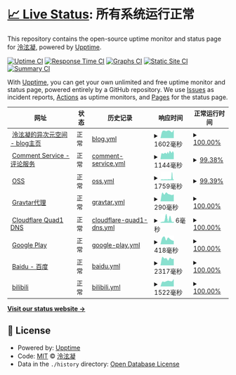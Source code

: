 # [📈 Live Status](https://status.lxnchan.cn): <!--live status--> **所有系统运行正常**

This repository contains the open-source uptime monitor and status page for [泠泫凝](https://LxnChan.cn), powered by [Upptime](https://github.com/upptime/upptime).

[![Uptime CI](https://github.com/LxnChan/status/workflows/Uptime%20CI/badge.svg)](https://github.com/LxnChan/status/actions?query=workflow%3A%22Uptime+CI%22)
[![Response Time CI](https://github.com/LxnChan/status/workflows/Response%20Time%20CI/badge.svg)](https://github.com/LxnChan/status/actions?query=workflow%3A%22Response+Time+CI%22)
[![Graphs CI](https://github.com/LxnChan/status/workflows/Graphs%20CI/badge.svg)](https://github.com/LxnChan/status/actions?query=workflow%3A%22Graphs+CI%22)
[![Static Site CI](https://github.com/LxnChan/status/workflows/Static%20Site%20CI/badge.svg)](https://github.com/LxnChan/status/actions?query=workflow%3A%22Static+Site+CI%22)
[![Summary CI](https://github.com/LxnChan/status/workflows/Summary%20CI/badge.svg)](https://github.com/LxnChan/status/actions?query=workflow%3A%22Summary+CI%22)

With [Upptime](https://upptime.js.org), you can get your own unlimited and free uptime monitor and status page, powered entirely by a GitHub repository. We use [Issues](https://github.com/LxnChan/status/issues) as incident reports, [Actions](https://github.com/LxnChan/status/actions) as uptime monitors, and [Pages](https://status.lxnchan.cn) for the status page.

<!--start: status pages-->
<!-- This summary is generated by Upptime (https://github.com/upptime/upptime) -->
<!-- Do not edit this manually, your changes will be overwritten -->
<!-- prettier-ignore -->
| 网址 | 状态 | 历史记录 | 响应时间 | 正常运行时间 |
| --- | ------ | ------- | ------------- | ------ |
| <img alt="" src="https://icons.duckduckgo.com/ip3/lxnchan.cn.ico" height="13"> [泠泫凝的异次元空间 - blog主页](https://lxnchan.cn) | 正常 | [blog.yml](https://github.com/LxnChan/status/commits/HEAD/history/blog.yml) | <details><summary><img alt="响应时间图表" src="./graphs/blog/response-time-week.png" height="20"> 1602毫秒</summary><br><a href="https://status.lxnchan.cn/history/blog"><img alt="响应时间 1667" src="https://img.shields.io/endpoint?url=https%3A%2F%2Fraw.githubusercontent.com%2FLxnChan%2Fstatus%2FHEAD%2Fapi%2Fblog%2Fresponse-time.json"></a><br><a href="https://status.lxnchan.cn/history/blog"><img alt="24 小时响应时间 1826" src="https://img.shields.io/endpoint?url=https%3A%2F%2Fraw.githubusercontent.com%2FLxnChan%2Fstatus%2FHEAD%2Fapi%2Fblog%2Fresponse-time-day.json"></a><br><a href="https://status.lxnchan.cn/history/blog"><img alt="7 天响应时间 1602" src="https://img.shields.io/endpoint?url=https%3A%2F%2Fraw.githubusercontent.com%2FLxnChan%2Fstatus%2FHEAD%2Fapi%2Fblog%2Fresponse-time-week.json"></a><br><a href="https://status.lxnchan.cn/history/blog"><img alt="30 天响应时间 1658" src="https://img.shields.io/endpoint?url=https%3A%2F%2Fraw.githubusercontent.com%2FLxnChan%2Fstatus%2FHEAD%2Fapi%2Fblog%2Fresponse-time-month.json"></a><br><a href="https://status.lxnchan.cn/history/blog"><img alt="1 年响应时间 1667" src="https://img.shields.io/endpoint?url=https%3A%2F%2Fraw.githubusercontent.com%2FLxnChan%2Fstatus%2FHEAD%2Fapi%2Fblog%2Fresponse-time-year.json"></a></details> | <details><summary><a href="https://status.lxnchan.cn/history/blog">100.00%</a></summary><a href="https://status.lxnchan.cn/history/blog"><img alt="正常运行时间 100.00%" src="https://img.shields.io/endpoint?url=https%3A%2F%2Fraw.githubusercontent.com%2FLxnChan%2Fstatus%2FHEAD%2Fapi%2Fblog%2Fuptime.json"></a><br><a href="https://status.lxnchan.cn/history/blog"><img alt="24 小时正常运行时间 100.00%" src="https://img.shields.io/endpoint?url=https%3A%2F%2Fraw.githubusercontent.com%2FLxnChan%2Fstatus%2FHEAD%2Fapi%2Fblog%2Fuptime-day.json"></a><br><a href="https://status.lxnchan.cn/history/blog"><img alt="7 天正常运行时间 100.00%" src="https://img.shields.io/endpoint?url=https%3A%2F%2Fraw.githubusercontent.com%2FLxnChan%2Fstatus%2FHEAD%2Fapi%2Fblog%2Fuptime-week.json"></a><br><a href="https://status.lxnchan.cn/history/blog"><img alt="30 天正常运行时间 100.00%" src="https://img.shields.io/endpoint?url=https%3A%2F%2Fraw.githubusercontent.com%2FLxnChan%2Fstatus%2FHEAD%2Fapi%2Fblog%2Fuptime-month.json"></a><br><a href="https://status.lxnchan.cn/history/blog"><img alt="1 年正常运行时间 100.00%" src="https://img.shields.io/endpoint?url=https%3A%2F%2Fraw.githubusercontent.com%2FLxnChan%2Fstatus%2FHEAD%2Fapi%2Fblog%2Fuptime-year.json"></a></details>
| <img alt="" src="https://icons.duckduckgo.com/ip3/comment.lxnchan.cn.ico" height="13"> [Comment Service - 评论服务](https://comment.lxnchan.cn) | 正常 | [comment-service.yml](https://github.com/LxnChan/status/commits/HEAD/history/comment-service.yml) | <details><summary><img alt="响应时间图表" src="./graphs/comment-service/response-time-week.png" height="20"> 1144毫秒</summary><br><a href="https://status.lxnchan.cn/history/comment-service"><img alt="响应时间 1193" src="https://img.shields.io/endpoint?url=https%3A%2F%2Fraw.githubusercontent.com%2FLxnChan%2Fstatus%2FHEAD%2Fapi%2Fcomment-service%2Fresponse-time.json"></a><br><a href="https://status.lxnchan.cn/history/comment-service"><img alt="24 小时响应时间 1107" src="https://img.shields.io/endpoint?url=https%3A%2F%2Fraw.githubusercontent.com%2FLxnChan%2Fstatus%2FHEAD%2Fapi%2Fcomment-service%2Fresponse-time-day.json"></a><br><a href="https://status.lxnchan.cn/history/comment-service"><img alt="7 天响应时间 1144" src="https://img.shields.io/endpoint?url=https%3A%2F%2Fraw.githubusercontent.com%2FLxnChan%2Fstatus%2FHEAD%2Fapi%2Fcomment-service%2Fresponse-time-week.json"></a><br><a href="https://status.lxnchan.cn/history/comment-service"><img alt="30 天响应时间 1176" src="https://img.shields.io/endpoint?url=https%3A%2F%2Fraw.githubusercontent.com%2FLxnChan%2Fstatus%2FHEAD%2Fapi%2Fcomment-service%2Fresponse-time-month.json"></a><br><a href="https://status.lxnchan.cn/history/comment-service"><img alt="1 年响应时间 1193" src="https://img.shields.io/endpoint?url=https%3A%2F%2Fraw.githubusercontent.com%2FLxnChan%2Fstatus%2FHEAD%2Fapi%2Fcomment-service%2Fresponse-time-year.json"></a></details> | <details><summary><a href="https://status.lxnchan.cn/history/comment-service">99.38%</a></summary><a href="https://status.lxnchan.cn/history/comment-service"><img alt="正常运行时间 99.40%" src="https://img.shields.io/endpoint?url=https%3A%2F%2Fraw.githubusercontent.com%2FLxnChan%2Fstatus%2FHEAD%2Fapi%2Fcomment-service%2Fuptime.json"></a><br><a href="https://status.lxnchan.cn/history/comment-service"><img alt="24 小时正常运行时间 99.55%" src="https://img.shields.io/endpoint?url=https%3A%2F%2Fraw.githubusercontent.com%2FLxnChan%2Fstatus%2FHEAD%2Fapi%2Fcomment-service%2Fuptime-day.json"></a><br><a href="https://status.lxnchan.cn/history/comment-service"><img alt="7 天正常运行时间 99.38%" src="https://img.shields.io/endpoint?url=https%3A%2F%2Fraw.githubusercontent.com%2FLxnChan%2Fstatus%2FHEAD%2Fapi%2Fcomment-service%2Fuptime-week.json"></a><br><a href="https://status.lxnchan.cn/history/comment-service"><img alt="30 天正常运行时间 99.35%" src="https://img.shields.io/endpoint?url=https%3A%2F%2Fraw.githubusercontent.com%2FLxnChan%2Fstatus%2FHEAD%2Fapi%2Fcomment-service%2Fuptime-month.json"></a><br><a href="https://status.lxnchan.cn/history/comment-service"><img alt="1 年正常运行时间 99.40%" src="https://img.shields.io/endpoint?url=https%3A%2F%2Fraw.githubusercontent.com%2FLxnChan%2Fstatus%2FHEAD%2Fapi%2Fcomment-service%2Fuptime-year.json"></a></details>
| <img alt="" src="https://icons.duckduckgo.com/ip3/bucket.lxnchan.cn.ico" height="13"> [OSS](https://bucket.lxnchan.cn/robots.txt) | 正常 | [oss.yml](https://github.com/LxnChan/status/commits/HEAD/history/oss.yml) | <details><summary><img alt="响应时间图表" src="./graphs/oss/response-time-week.png" height="20"> 1759毫秒</summary><br><a href="https://status.lxnchan.cn/history/oss"><img alt="响应时间 883" src="https://img.shields.io/endpoint?url=https%3A%2F%2Fraw.githubusercontent.com%2FLxnChan%2Fstatus%2FHEAD%2Fapi%2Foss%2Fresponse-time.json"></a><br><a href="https://status.lxnchan.cn/history/oss"><img alt="24 小时响应时间 1604" src="https://img.shields.io/endpoint?url=https%3A%2F%2Fraw.githubusercontent.com%2FLxnChan%2Fstatus%2FHEAD%2Fapi%2Foss%2Fresponse-time-day.json"></a><br><a href="https://status.lxnchan.cn/history/oss"><img alt="7 天响应时间 1759" src="https://img.shields.io/endpoint?url=https%3A%2F%2Fraw.githubusercontent.com%2FLxnChan%2Fstatus%2FHEAD%2Fapi%2Foss%2Fresponse-time-week.json"></a><br><a href="https://status.lxnchan.cn/history/oss"><img alt="30 天响应时间 928" src="https://img.shields.io/endpoint?url=https%3A%2F%2Fraw.githubusercontent.com%2FLxnChan%2Fstatus%2FHEAD%2Fapi%2Foss%2Fresponse-time-month.json"></a><br><a href="https://status.lxnchan.cn/history/oss"><img alt="1 年响应时间 883" src="https://img.shields.io/endpoint?url=https%3A%2F%2Fraw.githubusercontent.com%2FLxnChan%2Fstatus%2FHEAD%2Fapi%2Foss%2Fresponse-time-year.json"></a></details> | <details><summary><a href="https://status.lxnchan.cn/history/oss">99.39%</a></summary><a href="https://status.lxnchan.cn/history/oss"><img alt="正常运行时间 99.40%" src="https://img.shields.io/endpoint?url=https%3A%2F%2Fraw.githubusercontent.com%2FLxnChan%2Fstatus%2FHEAD%2Fapi%2Foss%2Fuptime.json"></a><br><a href="https://status.lxnchan.cn/history/oss"><img alt="24 小时正常运行时间 99.58%" src="https://img.shields.io/endpoint?url=https%3A%2F%2Fraw.githubusercontent.com%2FLxnChan%2Fstatus%2FHEAD%2Fapi%2Foss%2Fuptime-day.json"></a><br><a href="https://status.lxnchan.cn/history/oss"><img alt="7 天正常运行时间 99.39%" src="https://img.shields.io/endpoint?url=https%3A%2F%2Fraw.githubusercontent.com%2FLxnChan%2Fstatus%2FHEAD%2Fapi%2Foss%2Fuptime-week.json"></a><br><a href="https://status.lxnchan.cn/history/oss"><img alt="30 天正常运行时间 99.36%" src="https://img.shields.io/endpoint?url=https%3A%2F%2Fraw.githubusercontent.com%2FLxnChan%2Fstatus%2FHEAD%2Fapi%2Foss%2Fuptime-month.json"></a><br><a href="https://status.lxnchan.cn/history/oss"><img alt="1 年正常运行时间 99.40%" src="https://img.shields.io/endpoint?url=https%3A%2F%2Fraw.githubusercontent.com%2FLxnChan%2Fstatus%2FHEAD%2Fapi%2Foss%2Fuptime-year.json"></a></details>
| <img alt="" src="https://icons.duckduckgo.com/ip3/gravatar.arlxn.top.ico" height="13"> [Gravtar代理](https://gravatar.arlxn.top) | 正常 | [gravtar.yml](https://github.com/LxnChan/status/commits/HEAD/history/gravtar.yml) | <details><summary><img alt="响应时间图表" src="./graphs/gravtar/response-time-week.png" height="20"> 290毫秒</summary><br><a href="https://status.lxnchan.cn/history/gravtar"><img alt="响应时间 262" src="https://img.shields.io/endpoint?url=https%3A%2F%2Fraw.githubusercontent.com%2FLxnChan%2Fstatus%2FHEAD%2Fapi%2Fgravtar%2Fresponse-time.json"></a><br><a href="https://status.lxnchan.cn/history/gravtar"><img alt="24 小时响应时间 271" src="https://img.shields.io/endpoint?url=https%3A%2F%2Fraw.githubusercontent.com%2FLxnChan%2Fstatus%2FHEAD%2Fapi%2Fgravtar%2Fresponse-time-day.json"></a><br><a href="https://status.lxnchan.cn/history/gravtar"><img alt="7 天响应时间 290" src="https://img.shields.io/endpoint?url=https%3A%2F%2Fraw.githubusercontent.com%2FLxnChan%2Fstatus%2FHEAD%2Fapi%2Fgravtar%2Fresponse-time-week.json"></a><br><a href="https://status.lxnchan.cn/history/gravtar"><img alt="30 天响应时间 332" src="https://img.shields.io/endpoint?url=https%3A%2F%2Fraw.githubusercontent.com%2FLxnChan%2Fstatus%2FHEAD%2Fapi%2Fgravtar%2Fresponse-time-month.json"></a><br><a href="https://status.lxnchan.cn/history/gravtar"><img alt="1 年响应时间 258" src="https://img.shields.io/endpoint?url=https%3A%2F%2Fraw.githubusercontent.com%2FLxnChan%2Fstatus%2FHEAD%2Fapi%2Fgravtar%2Fresponse-time-year.json"></a></details> | <details><summary><a href="https://status.lxnchan.cn/history/gravtar">100.00%</a></summary><a href="https://status.lxnchan.cn/history/gravtar"><img alt="正常运行时间 100.00%" src="https://img.shields.io/endpoint?url=https%3A%2F%2Fraw.githubusercontent.com%2FLxnChan%2Fstatus%2FHEAD%2Fapi%2Fgravtar%2Fuptime.json"></a><br><a href="https://status.lxnchan.cn/history/gravtar"><img alt="24 小时正常运行时间 100.00%" src="https://img.shields.io/endpoint?url=https%3A%2F%2Fraw.githubusercontent.com%2FLxnChan%2Fstatus%2FHEAD%2Fapi%2Fgravtar%2Fuptime-day.json"></a><br><a href="https://status.lxnchan.cn/history/gravtar"><img alt="7 天正常运行时间 100.00%" src="https://img.shields.io/endpoint?url=https%3A%2F%2Fraw.githubusercontent.com%2FLxnChan%2Fstatus%2FHEAD%2Fapi%2Fgravtar%2Fuptime-week.json"></a><br><a href="https://status.lxnchan.cn/history/gravtar"><img alt="30 天正常运行时间 100.00%" src="https://img.shields.io/endpoint?url=https%3A%2F%2Fraw.githubusercontent.com%2FLxnChan%2Fstatus%2FHEAD%2Fapi%2Fgravtar%2Fuptime-month.json"></a><br><a href="https://status.lxnchan.cn/history/gravtar"><img alt="1 年正常运行时间 100.00%" src="https://img.shields.io/endpoint?url=https%3A%2F%2Fraw.githubusercontent.com%2FLxnChan%2Fstatus%2FHEAD%2Fapi%2Fgravtar%2Fuptime-year.json"></a></details>
| <img alt="" src="https://icons.duckduckgo.com/ip3/null.ico" height="13"> [Cloudflare Quad1 DNS](1.1.1.1) | 正常 | [cloudflare-quad1-dns.yml](https://github.com/LxnChan/status/commits/HEAD/history/cloudflare-quad1-dns.yml) | <details><summary><img alt="响应时间图表" src="./graphs/cloudflare-quad1-dns/response-time-week.png" height="20"> 6毫秒</summary><br><a href="https://status.lxnchan.cn/history/cloudflare-quad1-dns"><img alt="响应时间 22" src="https://img.shields.io/endpoint?url=https%3A%2F%2Fraw.githubusercontent.com%2FLxnChan%2Fstatus%2FHEAD%2Fapi%2Fcloudflare-quad1-dns%2Fresponse-time.json"></a><br><a href="https://status.lxnchan.cn/history/cloudflare-quad1-dns"><img alt="24 小时响应时间 2" src="https://img.shields.io/endpoint?url=https%3A%2F%2Fraw.githubusercontent.com%2FLxnChan%2Fstatus%2FHEAD%2Fapi%2Fcloudflare-quad1-dns%2Fresponse-time-day.json"></a><br><a href="https://status.lxnchan.cn/history/cloudflare-quad1-dns"><img alt="7 天响应时间 6" src="https://img.shields.io/endpoint?url=https%3A%2F%2Fraw.githubusercontent.com%2FLxnChan%2Fstatus%2FHEAD%2Fapi%2Fcloudflare-quad1-dns%2Fresponse-time-week.json"></a><br><a href="https://status.lxnchan.cn/history/cloudflare-quad1-dns"><img alt="30 天响应时间 5" src="https://img.shields.io/endpoint?url=https%3A%2F%2Fraw.githubusercontent.com%2FLxnChan%2Fstatus%2FHEAD%2Fapi%2Fcloudflare-quad1-dns%2Fresponse-time-month.json"></a><br><a href="https://status.lxnchan.cn/history/cloudflare-quad1-dns"><img alt="1 年响应时间 22" src="https://img.shields.io/endpoint?url=https%3A%2F%2Fraw.githubusercontent.com%2FLxnChan%2Fstatus%2FHEAD%2Fapi%2Fcloudflare-quad1-dns%2Fresponse-time-year.json"></a></details> | <details><summary><a href="https://status.lxnchan.cn/history/cloudflare-quad1-dns">100.00%</a></summary><a href="https://status.lxnchan.cn/history/cloudflare-quad1-dns"><img alt="正常运行时间 100.00%" src="https://img.shields.io/endpoint?url=https%3A%2F%2Fraw.githubusercontent.com%2FLxnChan%2Fstatus%2FHEAD%2Fapi%2Fcloudflare-quad1-dns%2Fuptime.json"></a><br><a href="https://status.lxnchan.cn/history/cloudflare-quad1-dns"><img alt="24 小时正常运行时间 100.00%" src="https://img.shields.io/endpoint?url=https%3A%2F%2Fraw.githubusercontent.com%2FLxnChan%2Fstatus%2FHEAD%2Fapi%2Fcloudflare-quad1-dns%2Fuptime-day.json"></a><br><a href="https://status.lxnchan.cn/history/cloudflare-quad1-dns"><img alt="7 天正常运行时间 100.00%" src="https://img.shields.io/endpoint?url=https%3A%2F%2Fraw.githubusercontent.com%2FLxnChan%2Fstatus%2FHEAD%2Fapi%2Fcloudflare-quad1-dns%2Fuptime-week.json"></a><br><a href="https://status.lxnchan.cn/history/cloudflare-quad1-dns"><img alt="30 天正常运行时间 100.00%" src="https://img.shields.io/endpoint?url=https%3A%2F%2Fraw.githubusercontent.com%2FLxnChan%2Fstatus%2FHEAD%2Fapi%2Fcloudflare-quad1-dns%2Fuptime-month.json"></a><br><a href="https://status.lxnchan.cn/history/cloudflare-quad1-dns"><img alt="1 年正常运行时间 100.00%" src="https://img.shields.io/endpoint?url=https%3A%2F%2Fraw.githubusercontent.com%2FLxnChan%2Fstatus%2FHEAD%2Fapi%2Fcloudflare-quad1-dns%2Fuptime-year.json"></a></details>
| <img alt="" src="https://icons.duckduckgo.com/ip3/play.google.com.ico" height="13"> [Google Play](https://play.google.com) | 正常 | [google-play.yml](https://github.com/LxnChan/status/commits/HEAD/history/google-play.yml) | <details><summary><img alt="响应时间图表" src="./graphs/google-play/response-time-week.png" height="20"> 418毫秒</summary><br><a href="https://status.lxnchan.cn/history/google-play"><img alt="响应时间 418" src="https://img.shields.io/endpoint?url=https%3A%2F%2Fraw.githubusercontent.com%2FLxnChan%2Fstatus%2FHEAD%2Fapi%2Fgoogle-play%2Fresponse-time.json"></a><br><a href="https://status.lxnchan.cn/history/google-play"><img alt="24 小时响应时间 262" src="https://img.shields.io/endpoint?url=https%3A%2F%2Fraw.githubusercontent.com%2FLxnChan%2Fstatus%2FHEAD%2Fapi%2Fgoogle-play%2Fresponse-time-day.json"></a><br><a href="https://status.lxnchan.cn/history/google-play"><img alt="7 天响应时间 418" src="https://img.shields.io/endpoint?url=https%3A%2F%2Fraw.githubusercontent.com%2FLxnChan%2Fstatus%2FHEAD%2Fapi%2Fgoogle-play%2Fresponse-time-week.json"></a><br><a href="https://status.lxnchan.cn/history/google-play"><img alt="30 天响应时间 418" src="https://img.shields.io/endpoint?url=https%3A%2F%2Fraw.githubusercontent.com%2FLxnChan%2Fstatus%2FHEAD%2Fapi%2Fgoogle-play%2Fresponse-time-month.json"></a><br><a href="https://status.lxnchan.cn/history/google-play"><img alt="1 年响应时间 418" src="https://img.shields.io/endpoint?url=https%3A%2F%2Fraw.githubusercontent.com%2FLxnChan%2Fstatus%2FHEAD%2Fapi%2Fgoogle-play%2Fresponse-time-year.json"></a></details> | <details><summary><a href="https://status.lxnchan.cn/history/google-play">100.00%</a></summary><a href="https://status.lxnchan.cn/history/google-play"><img alt="正常运行时间 100.00%" src="https://img.shields.io/endpoint?url=https%3A%2F%2Fraw.githubusercontent.com%2FLxnChan%2Fstatus%2FHEAD%2Fapi%2Fgoogle-play%2Fuptime.json"></a><br><a href="https://status.lxnchan.cn/history/google-play"><img alt="24 小时正常运行时间 100.00%" src="https://img.shields.io/endpoint?url=https%3A%2F%2Fraw.githubusercontent.com%2FLxnChan%2Fstatus%2FHEAD%2Fapi%2Fgoogle-play%2Fuptime-day.json"></a><br><a href="https://status.lxnchan.cn/history/google-play"><img alt="7 天正常运行时间 100.00%" src="https://img.shields.io/endpoint?url=https%3A%2F%2Fraw.githubusercontent.com%2FLxnChan%2Fstatus%2FHEAD%2Fapi%2Fgoogle-play%2Fuptime-week.json"></a><br><a href="https://status.lxnchan.cn/history/google-play"><img alt="30 天正常运行时间 100.00%" src="https://img.shields.io/endpoint?url=https%3A%2F%2Fraw.githubusercontent.com%2FLxnChan%2Fstatus%2FHEAD%2Fapi%2Fgoogle-play%2Fuptime-month.json"></a><br><a href="https://status.lxnchan.cn/history/google-play"><img alt="1 年正常运行时间 100.00%" src="https://img.shields.io/endpoint?url=https%3A%2F%2Fraw.githubusercontent.com%2FLxnChan%2Fstatus%2FHEAD%2Fapi%2Fgoogle-play%2Fuptime-year.json"></a></details>
| <img alt="" src="https://icons.duckduckgo.com/ip3/www.baidu.com.ico" height="13"> [Baidu - 百度](https://www.baidu.com) | 正常 | [baidu.yml](https://github.com/LxnChan/status/commits/HEAD/history/baidu.yml) | <details><summary><img alt="响应时间图表" src="./graphs/baidu/response-time-week.png" height="20"> 2317毫秒</summary><br><a href="https://status.lxnchan.cn/history/baidu"><img alt="响应时间 2344" src="https://img.shields.io/endpoint?url=https%3A%2F%2Fraw.githubusercontent.com%2FLxnChan%2Fstatus%2FHEAD%2Fapi%2Fbaidu%2Fresponse-time.json"></a><br><a href="https://status.lxnchan.cn/history/baidu"><img alt="24 小时响应时间 2228" src="https://img.shields.io/endpoint?url=https%3A%2F%2Fraw.githubusercontent.com%2FLxnChan%2Fstatus%2FHEAD%2Fapi%2Fbaidu%2Fresponse-time-day.json"></a><br><a href="https://status.lxnchan.cn/history/baidu"><img alt="7 天响应时间 2317" src="https://img.shields.io/endpoint?url=https%3A%2F%2Fraw.githubusercontent.com%2FLxnChan%2Fstatus%2FHEAD%2Fapi%2Fbaidu%2Fresponse-time-week.json"></a><br><a href="https://status.lxnchan.cn/history/baidu"><img alt="30 天响应时间 2422" src="https://img.shields.io/endpoint?url=https%3A%2F%2Fraw.githubusercontent.com%2FLxnChan%2Fstatus%2FHEAD%2Fapi%2Fbaidu%2Fresponse-time-month.json"></a><br><a href="https://status.lxnchan.cn/history/baidu"><img alt="1 年响应时间 2393" src="https://img.shields.io/endpoint?url=https%3A%2F%2Fraw.githubusercontent.com%2FLxnChan%2Fstatus%2FHEAD%2Fapi%2Fbaidu%2Fresponse-time-year.json"></a></details> | <details><summary><a href="https://status.lxnchan.cn/history/baidu">100.00%</a></summary><a href="https://status.lxnchan.cn/history/baidu"><img alt="正常运行时间 99.87%" src="https://img.shields.io/endpoint?url=https%3A%2F%2Fraw.githubusercontent.com%2FLxnChan%2Fstatus%2FHEAD%2Fapi%2Fbaidu%2Fuptime.json"></a><br><a href="https://status.lxnchan.cn/history/baidu"><img alt="24 小时正常运行时间 100.00%" src="https://img.shields.io/endpoint?url=https%3A%2F%2Fraw.githubusercontent.com%2FLxnChan%2Fstatus%2FHEAD%2Fapi%2Fbaidu%2Fuptime-day.json"></a><br><a href="https://status.lxnchan.cn/history/baidu"><img alt="7 天正常运行时间 100.00%" src="https://img.shields.io/endpoint?url=https%3A%2F%2Fraw.githubusercontent.com%2FLxnChan%2Fstatus%2FHEAD%2Fapi%2Fbaidu%2Fuptime-week.json"></a><br><a href="https://status.lxnchan.cn/history/baidu"><img alt="30 天正常运行时间 100.00%" src="https://img.shields.io/endpoint?url=https%3A%2F%2Fraw.githubusercontent.com%2FLxnChan%2Fstatus%2FHEAD%2Fapi%2Fbaidu%2Fuptime-month.json"></a><br><a href="https://status.lxnchan.cn/history/baidu"><img alt="1 年正常运行时间 100.00%" src="https://img.shields.io/endpoint?url=https%3A%2F%2Fraw.githubusercontent.com%2FLxnChan%2Fstatus%2FHEAD%2Fapi%2Fbaidu%2Fuptime-year.json"></a></details>
| <img alt="" src="https://icons.duckduckgo.com/ip3/api.bilibili.com.ico" height="13"> [bilibili](https://api.bilibili.com) | 正常 | [bilibili.yml](https://github.com/LxnChan/status/commits/HEAD/history/bilibili.yml) | <details><summary><img alt="响应时间图表" src="./graphs/bilibili/response-time-week.png" height="20"> 1522毫秒</summary><br><a href="https://status.lxnchan.cn/history/bilibili"><img alt="响应时间 1405" src="https://img.shields.io/endpoint?url=https%3A%2F%2Fraw.githubusercontent.com%2FLxnChan%2Fstatus%2FHEAD%2Fapi%2Fbilibili%2Fresponse-time.json"></a><br><a href="https://status.lxnchan.cn/history/bilibili"><img alt="24 小时响应时间 2073" src="https://img.shields.io/endpoint?url=https%3A%2F%2Fraw.githubusercontent.com%2FLxnChan%2Fstatus%2FHEAD%2Fapi%2Fbilibili%2Fresponse-time-day.json"></a><br><a href="https://status.lxnchan.cn/history/bilibili"><img alt="7 天响应时间 1522" src="https://img.shields.io/endpoint?url=https%3A%2F%2Fraw.githubusercontent.com%2FLxnChan%2Fstatus%2FHEAD%2Fapi%2Fbilibili%2Fresponse-time-week.json"></a><br><a href="https://status.lxnchan.cn/history/bilibili"><img alt="30 天响应时间 1411" src="https://img.shields.io/endpoint?url=https%3A%2F%2Fraw.githubusercontent.com%2FLxnChan%2Fstatus%2FHEAD%2Fapi%2Fbilibili%2Fresponse-time-month.json"></a><br><a href="https://status.lxnchan.cn/history/bilibili"><img alt="1 年响应时间 1405" src="https://img.shields.io/endpoint?url=https%3A%2F%2Fraw.githubusercontent.com%2FLxnChan%2Fstatus%2FHEAD%2Fapi%2Fbilibili%2Fresponse-time-year.json"></a></details> | <details><summary><a href="https://status.lxnchan.cn/history/bilibili">100.00%</a></summary><a href="https://status.lxnchan.cn/history/bilibili"><img alt="正常运行时间 100.00%" src="https://img.shields.io/endpoint?url=https%3A%2F%2Fraw.githubusercontent.com%2FLxnChan%2Fstatus%2FHEAD%2Fapi%2Fbilibili%2Fuptime.json"></a><br><a href="https://status.lxnchan.cn/history/bilibili"><img alt="24 小时正常运行时间 100.00%" src="https://img.shields.io/endpoint?url=https%3A%2F%2Fraw.githubusercontent.com%2FLxnChan%2Fstatus%2FHEAD%2Fapi%2Fbilibili%2Fuptime-day.json"></a><br><a href="https://status.lxnchan.cn/history/bilibili"><img alt="7 天正常运行时间 100.00%" src="https://img.shields.io/endpoint?url=https%3A%2F%2Fraw.githubusercontent.com%2FLxnChan%2Fstatus%2FHEAD%2Fapi%2Fbilibili%2Fuptime-week.json"></a><br><a href="https://status.lxnchan.cn/history/bilibili"><img alt="30 天正常运行时间 100.00%" src="https://img.shields.io/endpoint?url=https%3A%2F%2Fraw.githubusercontent.com%2FLxnChan%2Fstatus%2FHEAD%2Fapi%2Fbilibili%2Fuptime-month.json"></a><br><a href="https://status.lxnchan.cn/history/bilibili"><img alt="1 年正常运行时间 100.00%" src="https://img.shields.io/endpoint?url=https%3A%2F%2Fraw.githubusercontent.com%2FLxnChan%2Fstatus%2FHEAD%2Fapi%2Fbilibili%2Fuptime-year.json"></a></details>

<!--end: status pages-->

[**Visit our status website →**](https://status.lxnchan.cn)

## 📄 License

- Powered by: [Upptime](https://github.com/upptime/upptime)
- Code: [MIT](./LICENSE) © [泠泫凝](https://LxnChan.cn)
- Data in the `./history` directory: [Open Database License](https://opendatacommons.org/licenses/odbl/1-0/)
